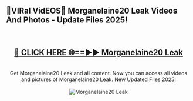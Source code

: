 <h2>🔴VIRal VidEOS🔴 Morganelaine20 Leak Videos And Photos - Update Files 2025!</h2>
<br>
<div align="center">
<h2><a href="https://virallinks.top/odZfE0" rel="nofollow">🔴 CLICK HERE 🌐==►► Morganelaine20 Leak</a></h2>
<br>
Get Morganelaine20 Leak and all content. Now you can access all videos and pictures of Morganelaine20 Leak. New Updated Files 2025!
<br>
<br>
<a href="https://virallinks.top/odZfE0" rel="nofollow" data-target="animated-image.originalLink"><img src="https://i.imgur.com/dJHk4Zq.gif)" alt="Morganelaine20 Leak" style="max-width: 100%; display: inline-block;" data-target="animated-image.originalImage"></a>
</div>
<br>
